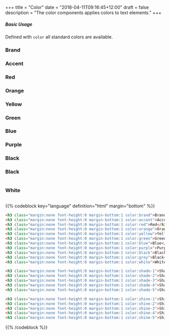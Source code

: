 +++
title = "Color"
date = "2018-04-11T09:16:45+12:00"
draft = false
description = "The color components applies colors to text elements."
+++

##### Basic Usage

Defined with `color` all standard colors are available.

<h3 class="margin:none font-height:0 margin-bottom:1 color:brand">Brand</h3>
<h3 class="margin:none font-height:0 margin-bottom:1 color:accent">Accent</h3>
<h3 class="margin:none font-height:0 margin-bottom:1 color:red">Red</h3>
<h3 class="margin:none font-height:0 margin-bottom:1 color:orange">Orange</h3>
<h3 class="margin:none font-height:0 margin-bottom:1 color:yellow">Yellow</h3>
<h3 class="margin:none font-height:0 margin-bottom:1 color:green">Green</h3>
<h3 class="margin:none font-height:0 margin-bottom:1 color:blue">Blue</h3>
<h3 class="margin:none font-height:0 margin-bottom:1 color:purple">Purple</h3>
<h3 class="margin:none font-height:0 margin-bottom:1 color:black">Black</h3>
<h3 class="margin:none font-height:0 margin-bottom:1 color:grey">Black</h3>
<h3 class="margin:none font-height:0 margin-bottom:1 color:white fill:black" style="display:inline-block">White</h3>


{{% codeblock key="language" definition="html" margin="bottom" %}}
```html
<h3 class="margin:none font-height:0 margin-bottom:1 color:brand">Brand</h3>
<h3 class="margin:none font-height:0 margin-bottom:1 color:accent">Accent</h3>
<h3 class="margin:none font-height:0 margin-bottom:1 color:red">Red</h3>
<h3 class="margin:none font-height:0 margin-bottom:1 color:orange">Orange</h3>
<h3 class="margin:none font-height:0 margin-bottom:1 color:yellow">Yellow</h3>
<h3 class="margin:none font-height:0 margin-bottom:1 color:green">Green</h3>
<h3 class="margin:none font-height:0 margin-bottom:1 color:blue">Blue</h3>
<h3 class="margin:none font-height:0 margin-bottom:1 color:purple">Purple</h3>
<h3 class="margin:none font-height:0 margin-bottom:1 color:black">Black</h3>
<h3 class="margin:none font-height:0 margin-bottom:1 color:grey">Black</h3>
<h3 class="margin:none font-height:0 margin-bottom:1 color:white">White</h3>

<h3 class="margin:none font-height:0 margin-bottom:1 color:shade-1">Shade 1</h3>
<h3 class="margin:none font-height:0 margin-bottom:1 color:shade-2">Shade 2</h3>
<h3 class="margin:none font-height:0 margin-bottom:1 color:shade-3">Shade 3</h3>
<h3 class="margin:none font-height:0 margin-bottom:1 color:shade-4">Shade 4</h3>
<h3 class="margin:none font-height:0 margin-bottom:1 color:shade-5">Shade 5</h3>

<h3 class="margin:none font-height:0 margin-bottom:1 color:shine-1">Shine 1</h3>
<h3 class="margin:none font-height:0 margin-bottom:1 color:shine-2">Shine 2</h3>
<h3 class="margin:none font-height:0 margin-bottom:1 color:shine-3">Shine 3</h3>
<h3 class="margin:none font-height:0 margin-bottom:1 color:shine-4">Shine 4</h3>
<h3 class="margin:none font-height:0 margin-bottom:1 color:shine-5">Shine 5</h3>
```
{{% /codeblock %}}
